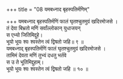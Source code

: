 +++
title = "08 यमबध्नाद बृहस्पतिर्मणिम्"

+++
यमबध्नाद बृहस्पतिर्मणिं फालं घृतश्चुतमुग्रं खदिरमोजसे ।  
तं देवा बिभ्रतो मणिं सर्वांल्लोकान् युधाजयन्  
स एभ्यो जितिमिद्दुहे।  
भूयो भूयः श्वः श्वस्तेन त्वं द्विषतो जहि॥ ९ ॥  
यमबध्नाद् बृहस्पतिर्मणिं फालं घृतश्चुतमुग्रं खदिरमोजसे ।  
तामिमं देवता मणिं तुभ्यं दधतु भर्तवे  
स उ ते भूतिमिद्दुहाम्।  
भूयो भूयः श्वः श्वस्तेन त्वं द्विषतो जहि ॥ १० ॥